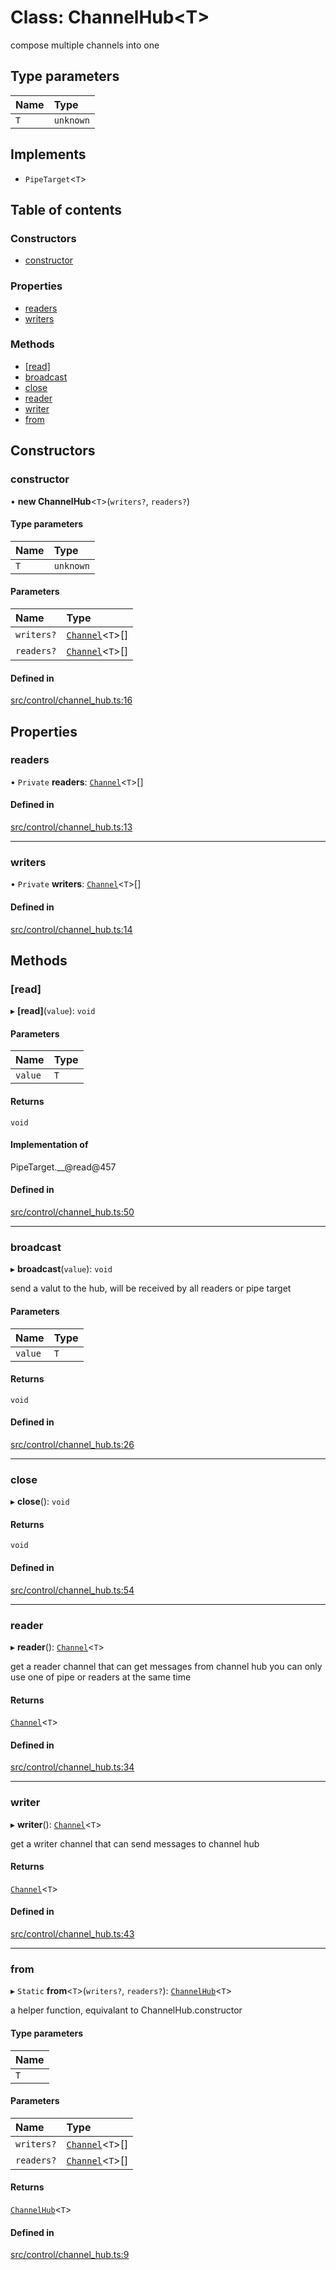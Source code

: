 # Class: ChannelHub<T\>

compose multiple channels into one

## Type parameters

| Name | Type |
| :------ | :------ |
| `T` | `unknown` |

## Implements

- `PipeTarget`<`T`\>

## Table of contents

### Constructors

- [constructor](../wiki/ChannelHub#constructor)

### Properties

- [readers](../wiki/ChannelHub#readers)
- [writers](../wiki/ChannelHub#writers)

### Methods

- [[read]](../wiki/ChannelHub#%5Bread%5D)
- [broadcast](../wiki/ChannelHub#broadcast)
- [close](../wiki/ChannelHub#close)
- [reader](../wiki/ChannelHub#reader)
- [writer](../wiki/ChannelHub#writer)
- [from](../wiki/ChannelHub#from)

## Constructors

### constructor

• **new ChannelHub**<`T`\>(`writers?`, `readers?`)

#### Type parameters

| Name | Type |
| :------ | :------ |
| `T` | `unknown` |

#### Parameters

| Name | Type |
| :------ | :------ |
| `writers?` | [`Channel`](../wiki/Channel)<`T`\>[] |
| `readers?` | [`Channel`](../wiki/Channel)<`T`\>[] |

#### Defined in

[src/control/channel_hub.ts:16](https://github.com/Semesse/flowp/blob/49faea8/src/control/channel_hub.ts#L16)

## Properties

### readers

• `Private` **readers**: [`Channel`](../wiki/Channel)<`T`\>[]

#### Defined in

[src/control/channel_hub.ts:13](https://github.com/Semesse/flowp/blob/49faea8/src/control/channel_hub.ts#L13)

___

### writers

• `Private` **writers**: [`Channel`](../wiki/Channel)<`T`\>[]

#### Defined in

[src/control/channel_hub.ts:14](https://github.com/Semesse/flowp/blob/49faea8/src/control/channel_hub.ts#L14)

## Methods

### [read]

▸ **[read]**(`value`): `void`

#### Parameters

| Name | Type |
| :------ | :------ |
| `value` | `T` |

#### Returns

`void`

#### Implementation of

PipeTarget.\_\_@read@457

#### Defined in

[src/control/channel_hub.ts:50](https://github.com/Semesse/flowp/blob/49faea8/src/control/channel_hub.ts#L50)

___

### broadcast

▸ **broadcast**(`value`): `void`

send a valut to the hub, will be received by all readers or pipe target

#### Parameters

| Name | Type |
| :------ | :------ |
| `value` | `T` |

#### Returns

`void`

#### Defined in

[src/control/channel_hub.ts:26](https://github.com/Semesse/flowp/blob/49faea8/src/control/channel_hub.ts#L26)

___

### close

▸ **close**(): `void`

#### Returns

`void`

#### Defined in

[src/control/channel_hub.ts:54](https://github.com/Semesse/flowp/blob/49faea8/src/control/channel_hub.ts#L54)

___

### reader

▸ **reader**(): [`Channel`](../wiki/Channel)<`T`\>

get a reader channel that can get messages from channel hub
you can only use one of pipe or readers at the same time

#### Returns

[`Channel`](../wiki/Channel)<`T`\>

#### Defined in

[src/control/channel_hub.ts:34](https://github.com/Semesse/flowp/blob/49faea8/src/control/channel_hub.ts#L34)

___

### writer

▸ **writer**(): [`Channel`](../wiki/Channel)<`T`\>

get a writer channel that can send messages to channel hub

#### Returns

[`Channel`](../wiki/Channel)<`T`\>

#### Defined in

[src/control/channel_hub.ts:43](https://github.com/Semesse/flowp/blob/49faea8/src/control/channel_hub.ts#L43)

___

### from

▸ `Static` **from**<`T`\>(`writers?`, `readers?`): [`ChannelHub`](../wiki/ChannelHub)<`T`\>

a helper function, equivalant to ChannelHub.constructor

#### Type parameters

| Name |
| :------ |
| `T` |

#### Parameters

| Name | Type |
| :------ | :------ |
| `writers?` | [`Channel`](../wiki/Channel)<`T`\>[] |
| `readers?` | [`Channel`](../wiki/Channel)<`T`\>[] |

#### Returns

[`ChannelHub`](../wiki/ChannelHub)<`T`\>

#### Defined in

[src/control/channel_hub.ts:9](https://github.com/Semesse/flowp/blob/49faea8/src/control/channel_hub.ts#L9)
